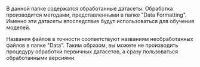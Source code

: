 В данной папке содержатся обработанные датасеты. Обработка производится методами, представленными в папке "Data Formatting". Именно эти датасеты впоследствие будут использоваться для обучения моделей.

Названия файлов в точности соответствуют названиям необработанных файлов в папке "Data". Таким образом, вы можете не производить процедуру обработки первичных датасетов, а сразу пользоваться обработанными версиями.

